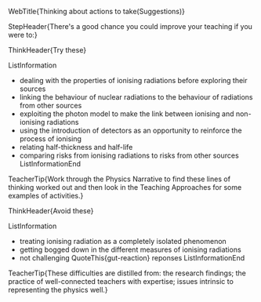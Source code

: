 WebTitle{Thinking about actions to take(Suggestions)}

StepHeader{There's a good chance you could improve your teaching if you were to:}

ThinkHeader{Try these}

ListInformation
- dealing with the properties of ionising radiations before exploring their sources
- linking the behaviour of nuclear radiations to the behaviour of radiations from other sources
- exploiting the photon model to make the link between ionising and non-ionising radiations
- using the introduction of detectors as an opportunity to reinforce the process of ionising
- relating half-thickness and half-life
- comparing risks from ionising radiations to risks from other sources
ListInformationEnd

TeacherTip{Work through the Physics Narrative to find these lines of thinking worked out and then look in the Teaching Approaches for some examples of activities.}

ThinkHeader{Avoid these}

ListInformation
- treating ionising radiation as a completely isolated phenomenon
- getting bogged down in the different measures of ionising radiations
- not challenging QuoteThis{gut-reaction} reponses
ListInformationEnd

TeacherTip{These difficulties are distilled from: the research findings; the practice of well-connected teachers with expertise; issues intrinsic to representing the physics well.}

